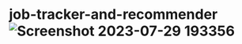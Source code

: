 # job-tracker-and-recommender![Screenshot 2023-07-29 193356](https://github.com/lataagr1512/job-tracker-and-recommender/assets/72881967/3442594d-8d77-4b2f-a382-9a459faf3d86)
